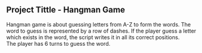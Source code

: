 ## Project Tittle - Hangman Game

Hangman game  is about guessing letters from A-Z to form the words. 
The word to guess is represented by a row of dashes. 
If the player guess a letter which exists in the word, the script writes it in all its correct positions.  
The player has 6 turns to guess the word.
